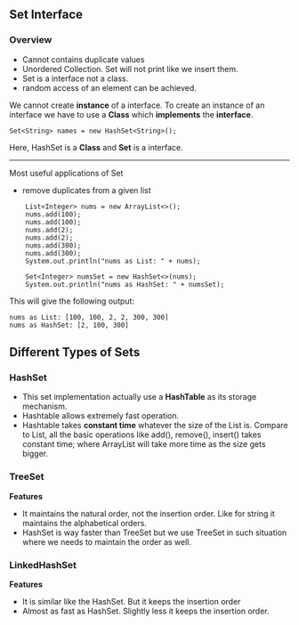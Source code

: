 ## Set Interface

### Overview
* Cannot contains duplicate values
* Unordered Collection. Set will not print like we insert them.
* Set is a interface not a class.
* random access of an element can be achieved.

We cannot create **instance** of a interface. 
To create an instance of an interface we have to use a **Class** which **implements** the **interface**.
```
Set<String> names = new HashSet<String>();
```
Here, HashSet is a **Class** and **Set** is a interface.

---
Most useful applications of Set
* remove duplicates from a given list
```
    List<Integer> nums = new ArrayList<>();
    nums.add(100);
    nums.add(100);
    nums.add(2);
    nums.add(2);
    nums.add(300);
    nums.add(300);
    System.out.println("nums as List: " + nums);
    
    Set<Integer> numsSet = new HashSet<>(nums);
    System.out.println("nums as HashSet: " + numsSet);
```
This will give the following output:
```
nums as List: [100, 100, 2, 2, 300, 300]
nums as HashSet: [2, 100, 300]
```
## Different Types of Sets
### HashSet
* This set implementation actually use a **HashTable** as its storage mechanism.
* Hashtable allows extremely fast operation.
* Hashtable takes **constant time** whatever the size of the List is. Compare to List, all the
basic operations like add(), remove(), insert() takes constant time; where ArrayList will take more time as the size gets bigger.

### TreeSet
**Features**

* It maintains the natural order, not the insertion order. Like for string
it maintains the alphabetical orders. 
* HashSet is way faster than TreeSet but we use TreeSet in such situation where we needs to maintain the order as well. 

### LinkedHashSet
**Features**
* It is similar like the HashSet. But it keeps the insertion order
* Almost as fast as HashSet. Slightly less it keeps the insertion order.
